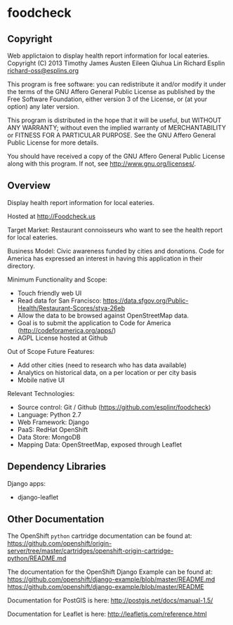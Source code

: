 foodcheck
=========

Copyright
---------
Web applictaion to display health report information for local eateries.
Copyright (C) 2013
Timothy James Austen
Eileen Qiuhua Lin
Richard Esplin <richard-oss@esplins.org>

This program is free software: you can redistribute it and/or modify
it under the terms of the GNU Affero General Public License as published by
the Free Software Foundation, either version 3 of the License, or
(at your option) any later version.

This program is distributed in the hope that it will be useful,
but WITHOUT ANY WARRANTY; without even the implied warranty of
MERCHANTABILITY or FITNESS FOR A PARTICULAR PURPOSE.  See the
GNU Affero General Public License for more details.

You should have received a copy of the GNU Affero General Public License
along with this program.  If not, see <http://www.gnu.org/licenses/>.

Overview
--------
Display health report information for local eateries.

Hosted at http://Foodcheck.us

Target Market: Restaurant connoisseurs who want to see the health report for local eateries.

Business Model: Civic awareness funded by cities and donations. Code for America has expressed an interest in having this application in their directory.

Minimum Functionality and Scope:
* Touch friendly web UI
* Read data for San Francisco: https://data.sfgov.org/Public-Health/Restaurant-Scores/stya-26eb
* Allow the data to be browsed against OpenStreetMap data.
* Goal is to submit the application to Code for America (http://codeforamerica.org/apps/)
* AGPL License hosted at Github

Out of Scope Future Features:
* Add other cities (need to research who has data available)
* Analytics on historical data, on a per location or per city basis
* Mobile native UI

Relevant Technologies:
* Source control: Git / Github (https://github.com/esplinr/foodcheck)
* Language: Python 2.7
* Web Framework: Django
* PaaS: RedHat OpenShift
* Data Store: MongoDB
* Mapping Data: OpenStreetMap, exposed through Leaflet


Dependency Libraries
--------------------
Django apps:
* django-leaflet


Other Documentation
-------------------
The OpenShift `python` cartridge documentation can be found at:
https://github.com/openshift/origin-server/tree/master/cartridges/openshift-origin-cartridge-python/README.md

The documentation for the OpenShift Django Example can be found at:
https://github.com/openshift/django-example/blob/master/README.md
https://github.com/openshift/django-example/blob/master/README

Documentation for PostGIS is here:
http://postgis.net/docs/manual-1.5/

Documentation for Leaflet is here:
http://leafletjs.com/reference.html
